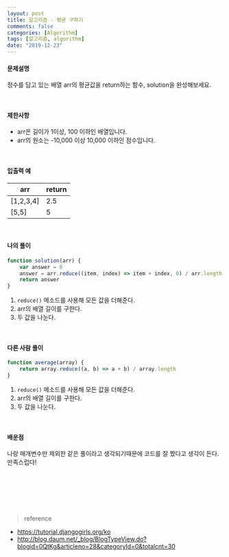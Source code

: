 ```yaml
---
layout: post
title: 알고리즘 - 평균 구하기
comments: false
categories: [Algorithm]
tags: [알고리즘, algorithm]
date: "2019-12-23"
---
```


#### 문제설명

정수를 담고 있는 배열 arr의 평균값을 return하는 함수, solution을 완성해보세요.

<br>

#### 제한사항

-   arr은 길이가 1이상, 100 이하인 배열입니다.
-   arr의 원소는 -10,000 이상 10,000 이하인 점수입니다.

<br>

#### 입출력 예

| arr       | return |
| --------- | ------ |
| [1,2,3,4] | 2.5    |
| [5,5]     | 5      |

<br>

#### **나의 풀이**

```javascript
function solution(arr) {
    var answer = 0
    answer = arr.reduce((item, index) => item + index, 0) / arr.length
    return answer
}
```

1. `reduce()` 메소드를 사용해 모든 값을 더해준다.
2. arr의 배열 길이를 구한다.
3. 두 값을 나눈다.

<br>

#### **다른 사람 풀이**

```javascript
function average(array) {
    return array.reduce((a, b) => a + b) / array.length
}
```

1. `reduce()` 메소드를 사용해 모든 값을 더해준다.
2. arr의 배열 길이를 구한다.
3. 두 값을 나눈다.

<br>

#### **배운점**

나랑 매개변수만 제외한 같은 풀이라고 생각되기때문에 코드를 잘 짰다고 생각이 든다.  
만족스럽다!

<br><br><br><br><br>

> <subtitle>reference</subtitle>

-   https://tutorial.djangogirls.org/ko
-   http://blog.daum.net/_blog/BlogTypeView.do?blogid=0QtKg&articleno=28&categoryId=0&totalcnt=30

<br><br><br><br><br>
